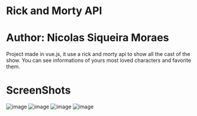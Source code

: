 # Rick and Morty API

# Author: Nicolas Siqueira Moraes
Project made in vue.js, it use a rick and morty api to show all the cast of the show. You can see informations of yours most loved characters and favorite them.

# ScreenShots
![image](https://github.com/user-attachments/assets/b85e90d4-18ae-49f0-8234-80d2b2b08d53)
![image](https://github.com/user-attachments/assets/da458c1a-e5c4-475c-a3b4-4ddf93870063)
![image](https://github.com/user-attachments/assets/4f69064c-c767-4178-a50e-375447ff6ac4)
![image](https://github.com/user-attachments/assets/db427849-a83b-48d4-b66e-cd8202da2fb8)


